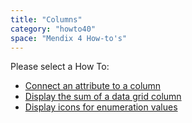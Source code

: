 ```yaml
---
title: "Columns"
category: "howto40"
space: "Mendix 4 How-to's"
---
```

Please select a How To:

*   [Connect an attribute to a column](Connect+an+attribute+to+a+column)
*   [Display the sum of a data grid column](Display+the+sum+of+a+data+grid+column)
*   [Display icons for enumeration values](Display+icons+for+enumeration+values)